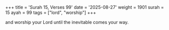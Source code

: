+++
title = 'Surah 15, Verses 99'
date = '2025-08-27'
weight = 1901
surah = 15
ayah = 99
tags = ["lord", "worship"]
+++

and worship your Lord until the inevitable comes your way.